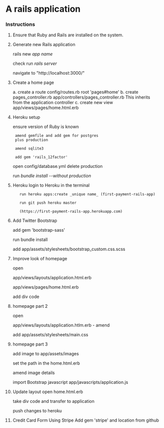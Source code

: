 # A rails application

### Instructions

  1. Ensure that Ruby and Rails are installed on the system.

  2. Generate new Rails application

      rails new _app name_

      check run _rails server_

      navigate to  "http://localhost:3000/"

  3. Create a home page

      a. create a route
        config/routes.rb
          root 'pages#home'
      b. create pages_controller.rb
          app/controllers/pages_controller.rb
            This inherits from the application controller
      c. create new view
          app/views/pages/home.html.erb

  4. Heroku setup

      ensure version of Ruby is known

          amend gemfile and add gem for postgres
          plus production

          amend sqlite3

          add gem 'rails_12factor'

      open config/database.yml
          delete production

      run _bundle install --without production_

  5. Heroku
        login to Heroku in the terminal

            run heroku apps:create _unique name_ (first-payment-rails-app)

            run git push heroku master

            (https://first-payment-rails-app.herokuapp.com)

  6. Add Twitter Bootstrap

        add gem 'bootstrap-sass'

        run bundle install

        add app/assets/stylesheets/bootstrap_custom.css.scss

  7. Improve look of homepage

        open

        app/views/layouts/application.html.erb

        app/views/pages/home.html.erb

        add div code

  8. homepage part 2

        open

        app/views/layouts/application.htlm.erb - amend

        add app/assets/stylesheets/main.css

  9. homepage part 3

        add image to app/assets/images

        set the path in the home.html.erb

        amend image details

        import Bootstrap javascript
        app/javascripts/application.js

  10. Update layout
        open home.html.erb

        take div code and transfer to application

        push changes to heroku

  11. Credit Card Form
        Using Stripe
        Add gem 'stripe' and location from github
